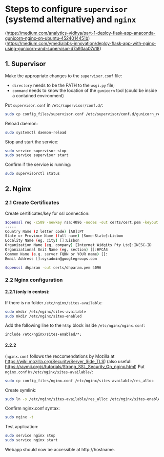 # Steps to configure ``supervisor`` (systemd alternative) and ``nginx``
(https://medium.com/analytics-vidhya/part-1-deploy-flask-app-anaconda-gunicorn-nginx-on-ubuntu-4524014451b)
(https://medium.com/ymedialabs-innovation/deploy-flask-app-with-nginx-using-gunicorn-and-supervisor-d7a93aa07c18)
## 1. Supervisor

Make the appropriate changes to the ``supervisor.conf`` file:
  * ``directory`` needs to be the PATH to the ``wsgi.py`` file;
  * ``command`` needs to know the location of the ``gunicorn`` tool (could be inside a contained environment)

Put ``supervisor.conf`` in ``/etc/supervisor/conf.d/``:
```bash
sudo cp config_files/supervisor.conf /etc/supervisor/conf.d/gunicorn_res_alloc.conf
```
Reload daemon:
```bash
sudo systemctl daemon-reload
```
Stop and start the service:
```bash
sudo service supervisor stop
sudo service supervisor start
```
Confirm if the service is running:
```bash
sudo supervisorctl status
```

## 2. Nginx

### 2.1 Create Certificates

Create certificates/key for ssl connection:
```bash
$openssl req -x509 -newkey rsa:4096 -nodes -out certs/cert.pem -keyout certs/key.pem -days 365
-----
Country Name (2 letter code) [AU]:PT
State or Province Name (full name) [Some-State]:Lisbon
Locality Name (eg, city) []:Lisbon
Organization Name (eg, company) [Internet Widgits Pty Ltd]:INESC-ID
Organizational Unit Name (eg, section) []:HPCAS
Common Name (e.g. server FQDN or YOUR name) []:
Email Address []:sysadmin@googlegroups.com

$openssl dhparam -out certs/dhparam.pem 4096
```

### 2.2 Nginx configuration

#### 2.2.1 (only in centos):
If there is no folder `/etc/nginx/sites-available`:
```bash
sudo mkdir /etc/nginx/sites-available
sudo mkdir /etc/nginx/sites-enabled
```
Add the following line to the `http` block inside `/etc/nginx/nginx.conf`:
```
include /etc/nginx/sites-enabled/*;
```

#### 2.2.2

(``nginx.conf`` follows the reccomendations by Mozilla at https://wiki.mozilla.org/Security/Server_Side_TLS)
(also useful: https://raymii.org/s/tutorials/Strong_SSL_Security_On_nginx.html)
Put ``nginx.conf`` in ``/etc/nginx/sites-available/``:
```bash
sudo cp config_files/nginx.conf /etc/nginx/sites-available/res_alloc
```
Create symlink:
```bash
sudo ln -s /etc/nginx/sites-available/res_alloc /etc/nginx/sites-enabled
```
Confirm nginx.conf syntax:
```bash
sudo nginx -t
```
Test application:
```bash
sudo service nginx stop
sudo service nginx start
```
Webapp should now be accessible at http://hostname.
